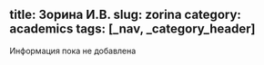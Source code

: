 title: Зорина И.В.
slug: zorina
category: academics
tags: [_nav, _category_header]
---

Информация пока не добавлена
